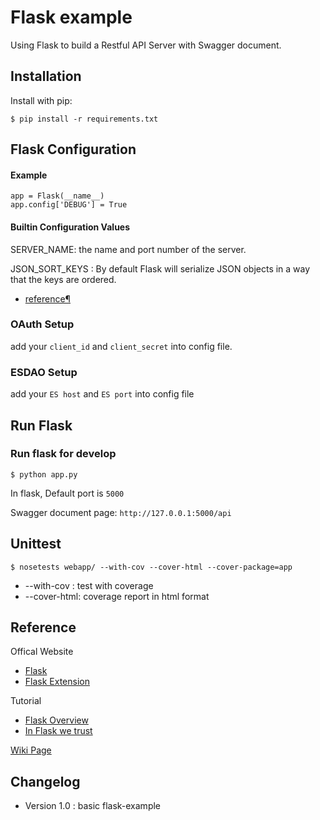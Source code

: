 # Flask example

Using Flask to build a Restful API Server with Swagger document.

## Installation

Install with pip:

```
$ pip install -r requirements.txt
```

## Flask Configuration

#### Example

```
app = Flask(__name__)
app.config['DEBUG'] = True
```

#### Builtin Configuration Values

SERVER_NAME: the name and port number of the server.

JSON_SORT_KEYS : By default Flask will serialize JSON objects in a way that the keys are ordered.

- [reference¶](http://flask.pocoo.org/docs/0.12/config/)

### OAuth Setup

add your `client_id` and `client_secret` into config file.

### ESDAO Setup

add your `ES host` and `ES port` into config file

## Run Flask

### Run flask for develop

```
$ python app.py
```

In flask, Default port is `5000`

Swagger document page:  `http://127.0.0.1:5000/api`

## Unittest

```
$ nosetests webapp/ --with-cov --cover-html --cover-package=app
```

- --with-cov : test with coverage
- --cover-html: coverage report in html format

## Reference

Offical Website

- [Flask](http://flask.pocoo.org/)
- [Flask Extension](http://flask.pocoo.org/extensions/)

Tutorial

- [Flask Overview](https://www.slideshare.net/maxcnunes1/flask-python-16299282)
- [In Flask we trust](http://igordavydenko.com/talks/ua-pycon-2012.pdf)

[Wiki Page](https://github.com/tsungtwu/flask-example/wiki)

## Changelog

- Version 1.0 : basic flask-example
